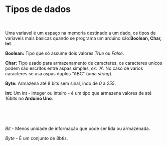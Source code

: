 # Tipos de dados
</br>

Uma variavel é um espaço na memoria destinado a um dado, os tipos de variaveis mais basicas quando se programa um arduino são:**Boolean, Char, Int**.

**Boolean:** Tipo que só assume dois valores *True* ou *False*.

**Char:** Tipo usado para armazenamento de caracteres, os caracteres unicos podem são escritos entre aspas simples, *ex:* 'A'. No caso de varios caracteres se usa aspas duplos "ABC" (uma *string*).

**Byte:** Armazena até 8 bits sem sinal, indo de *0* a *255*.

**Int:** Um int - integer ou inteiro - é um tipo que armazena valores de até 16bits no **Arduino Uno**.

</br></br></br>

*Bit* - Menos unidade de informação que pode ser lida ou armazenada.

*Byte* - É um conjunto de 8btis.